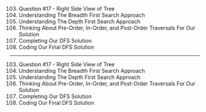 103. Question #17 - Right Side View of Tree
104. Understanding The Breadth First Search Approach
105. Understanding The Depth First Search Approach
106. Thinking About Pre-Order, In-Order, and Post-Order Traversals For Our Solution
107. Completing Our DFS Solution
108. Coding Our Final DFS Solution

---

103. Question #17 - Right Side View of Tree
104. Understanding The Breadth First Search Approach
105. Understanding The Depth First Search Approach
106. Thinking About Pre-Order, In-Order, and Post-Order Traversals For Our Solution
107. Completing Our DFS Solution
108. Coding Our Final DFS Solution
